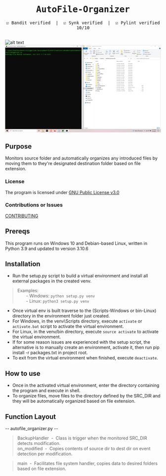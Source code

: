 <div align="center" style="font-family: monospace">
<h1>AutoFile-Organizer</h1>
&#9745;&#65039; Bandit verified &nbsp;|&nbsp; &#9745;&#65039; Synk verified &nbsp;|&nbsp; &#9745;&#65039; Pylint verified 10/10
</div><br>

![alt text](https://github.com/ngimb64/AutoFile-Organizer/blob/main/AutoFileOrganizer.gif?raw=true)
![alt text](https://github.com/ngimb64/AutoFile-Organizer/blob/main/AutoFileOrganizer.png?raw=true)

## Purpose
Monitors source folder and automatically organizes any introduced files by moving them to they're designated destination folder based on file extension.

### License
The program is licensed under [GNU Public License v3.0](LICENSE.md)

### Contributions or Issues
[CONTRIBUTING](CONTRIBUTING.md)

## Prereqs
This program runs on Windows 10 and Debian-based Linux, written in Python 3.9 and updated to version 3.10.6

## Installation
- Run the setup.py script to build a virtual environment and install all external packages in the created venv.

> Examples:<br> 
>       &emsp;&emsp;- Windows:  `python setup.py venv`<br>
>       &emsp;&emsp;- Linux:  `python3 setup.py venv`

- Once virtual env is built traverse to the (Scripts-Windows or bin-Linux) directory in the environment folder just created.
- For Windows, in the venv\Scripts directory, execute `activate` or `activate.bat` script to activate the virtual environment.
- For Linux, in the venv/bin directory, execute `source activate` to activate the virtual environment.
- If for some reason issues are experienced with the setup script, the alternative is to manually create an environment, activate it, then run pip install -r packages.txt in project root.
- To exit from the virtual environment when finished, execute `deactivate`.

## How to use
- Once in the activated virtual environment, enter the directory containing the program and execute in shell.
- To organize files, move files to the directory defined by the SRC_DIR and they will be automatically organized based on file extension.

## Function Layout
-- autofile_organizer.py --
> BackupHandler &nbsp;-&nbsp; Class is trigger when the monitored SRC_DIR detects modification.<br>
> on_modified &nbsp;-&nbsp; Copies contents of source dir to dest dir on event detection per 
> modification.

> main &nbsp;-&nbsp; Facilitates file system handler, copies data to desired folders based on file 
> extension. 